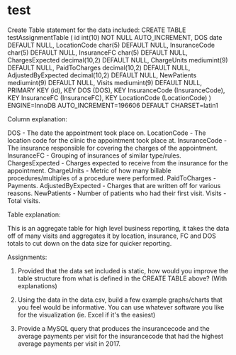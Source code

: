 # test

Create Table statement for the data included:
CREATE TABLE testAssignmentTable (
id int(10) NOT NULL AUTO_INCREMENT,
DOS date DEFAULT NULL,
LocationCode char(5) DEFAULT NULL,
InsuranceCode char(5) DEFAULT NULL,
InsuranceFC char(5) DEFAULT NULL,
ChargesExpected decimal(10,2) DEFAULT NULL,
ChargeUnits mediumint(9) DEFAULT NULL,
PaidToCharges decimal(10,2) DEFAULT NULL,
AdjustedByExpected decimal(10,2) DEFAULT NULL,
NewPatients mediumint(9) DEFAULT NULL,
Visits mediumint(9) DEFAULT NULL,
PRIMARY KEY (id),
KEY DOS (DOS),
KEY InsuranceCode (InsuranceCode),
KEY InsuranceFC (InsuranceFC),
KEY LocationCode (LocationCode)
) ENGINE=InnoDB AUTO_INCREMENT=196606 DEFAULT CHARSET=latin1

Column explanation:

DOS - The date the appointment took place on. 
LocationCode - The location code for the clinic the appointment took place at. 
InsuranceCode - The insurance responsible for covering the charges of the appointment. 
InsuranceFC - Grouping of insurances of similar type/rules. 
ChargesExpected - Charges expected to receive from the insurance for the appointment. 
ChargeUnits - Metric of how many billable procedures/multiples of a procedure were performed. 
PaidToCharges - Payments. 
AdjustedByExpected - Charges that are written off for various reasons. 
NewPatients - Number of patients who had their first visit. Visits - Total visits.

Table explanation:

This is an aggregate table for high level business reporting, it takes the data off of many visits and aggregates it by location, insurance, FC and DOS totals to cut down on the data size for quicker reporting.

Assignments:

1. Provided that the data set included is static, how would you improve the table structure from what is defined in the CREATE TABLE above? (With explanations)

2. Using the data in the data.csv, build a few example graphs/charts that you feel would be informative. You can use whatever software you like for the visualization (ie. Excel if it's the easiest)

3. Provide a MySQL query that produces the insurancecode and the average payments per visit for the insurancecode that had the highest average payments per visit in 2017.
